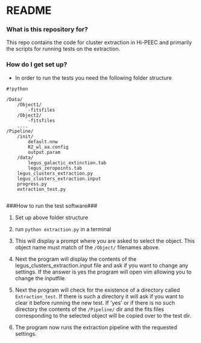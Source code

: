 # README #


### What is this repository for? ###
This repo contains the code for cluster extraction in Hi-PEEC and primarily the scripts for running tests on the extraction.

### How do I get set up? ###

* In order to run the tests you need the following folder structure
```
#!python

/Data/
    /Object1/
        -fitsfiles
    /Object2/
        -fitsfiles
    ....
/Pipeline/
    /init/
        default.nnw
        R2_wl_aa.config
        output.param
    /data/
        legus_galactic_extinction.tab
        legus_zeropoints.tab
    legus_clusters_extraction.py
    legus_clusters_extraction.input
    progress.py
    extraction_test.py
    
```
###How to run the test software###
1. Set up above folder structure

2. run ```python extraction.py``` in a terminal

3. This will display a prompt where you are asked to select the object. This object name must match of the  ```/Object/``` filenames above.

4. Next the program will display the contents of the legus_clusters_extraction.input file and ask if you want to change any settings. If the answer is yes the program will open vim allowing you to change the inputfile.

5. Next the program will check for the existence of a directory called ```Extraction_test```. If there is such a directory it will ask if you want to clear it before running the new test. If 'yes' or if there is no such directory the contents of the ```/Pipeline/``` dir and the fits files corresponding to the selected object will be copied over to the test dir.

6. The program now runs the extraction pipeline with the requested settings.